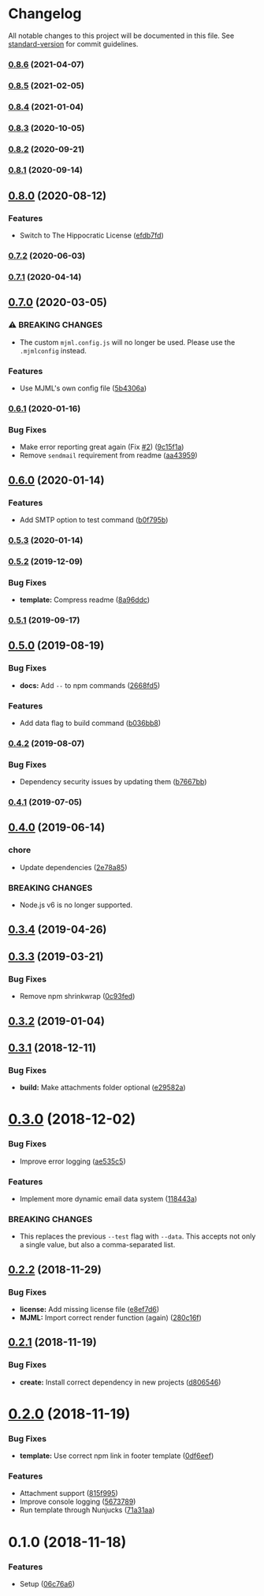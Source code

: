 # Changelog

All notable changes to this project will be documented in this file. See [standard-version](https://github.com/conventional-changelog/standard-version) for commit guidelines.

### [0.8.6](https://github.com/mvsde/mailbox/compare/v0.8.5...v0.8.6) (2021-04-07)

### [0.8.5](https://github.com/mvsde/mailbox/compare/v0.8.4...v0.8.5) (2021-02-05)

### [0.8.4](https://github.com/mvsde/mailbox/compare/v0.8.3...v0.8.4) (2021-01-04)

### [0.8.3](https://github.com/mvsde/mailbox/compare/v0.8.2...v0.8.3) (2020-10-05)

### [0.8.2](https://github.com/mvsde/mailbox/compare/v0.8.1...v0.8.2) (2020-09-21)

### [0.8.1](https://github.com/mvsde/mailbox/compare/v0.8.0...v0.8.1) (2020-09-14)

## [0.8.0](https://github.com/mvsde/mailbox/compare/v0.7.2...v0.8.0) (2020-08-12)


### Features

* Switch to The Hippocratic License ([efdb7fd](https://github.com/mvsde/mailbox/commit/efdb7fdcfd2e2696c0fbfd9e825b56cc3ffb7cd4))

### [0.7.2](https://github.com/mvsde/mailbox/compare/v0.7.1...v0.7.2) (2020-06-03)

### [0.7.1](https://github.com/mvsde/mailbox/compare/v0.7.0...v0.7.1) (2020-04-14)

## [0.7.0](https://github.com/mvsde/mailbox/compare/v0.6.1...v0.7.0) (2020-03-05)


### ⚠ BREAKING CHANGES

* The custom `mjml.config.js` will no longer be used. Please use the `.mjmlconfig` instead.

### Features

* Use MJML's own config file ([5b4306a](https://github.com/mvsde/mailbox/commit/5b4306a884f16c19769b1ded8e0e0f12fde53d1e))

### [0.6.1](https://github.com/mvsde/mailbox/compare/v0.6.0...v0.6.1) (2020-01-16)


### Bug Fixes

* Make error reporting great again (Fix [#2](https://github.com/mvsde/mailbox/issues/2)) ([9c15f1a](https://github.com/mvsde/mailbox/commit/9c15f1aa2af4982e50e66906c6a7ad24df99c22b))
* Remove `sendmail` requirement from readme ([aa43959](https://github.com/mvsde/mailbox/commit/aa43959aa609502f58e9a809f311f4319116f201))

## [0.6.0](https://github.com/mvsde/mailbox/compare/v0.5.3...v0.6.0) (2020-01-14)


### Features

* Add SMTP option to test command ([b0f795b](https://github.com/mvsde/mailbox/commit/b0f795b7cc66b5187f493ecc2c914e35e8c7f224))

### [0.5.3](https://github.com/mvsde/mailbox/compare/v0.5.2...v0.5.3) (2020-01-14)

### [0.5.2](https://github.com/mvsde/mailbox/compare/v0.5.1...v0.5.2) (2019-12-09)


### Bug Fixes

* **template:** Compress readme ([8a96ddc](https://github.com/mvsde/mailbox/commit/8a96ddc6cddf41fc25732070283b7dccfc58551e))

### [0.5.1](https://github.com/mvsde/mailbox/compare/v0.5.0...v0.5.1) (2019-09-17)

## [0.5.0](https://github.com/mvsde/mailbox/compare/v0.4.2...v0.5.0) (2019-08-19)


### Bug Fixes

* **docs:** Add `--` to npm commands ([2668fd5](https://github.com/mvsde/mailbox/commit/2668fd5))


### Features

* Add data flag to build command ([b036bb8](https://github.com/mvsde/mailbox/commit/b036bb8))

### [0.4.2](https://github.com/mvsde/mailbox/compare/v0.4.1...v0.4.2) (2019-08-07)


### Bug Fixes

* Dependency security issues by updating them ([b7667bb](https://github.com/mvsde/mailbox/commit/b7667bb))

### [0.4.1](https://github.com/mvsde/mailbox/compare/v0.4.0...v0.4.1) (2019-07-05)



## [0.4.0](https://github.com/mvsde/mailbox/compare/v0.3.4...v0.4.0) (2019-06-14)


### chore

* Update dependencies ([2e78a85](https://github.com/mvsde/mailbox/commit/2e78a85))


### BREAKING CHANGES

* Node.js v6 is no longer supported.



## [0.3.4](https://github.com/mvsde/mailbox/compare/v0.3.3...v0.3.4) (2019-04-26)



## [0.3.3](https://github.com/mvsde/mailbox/compare/v0.3.1...v0.3.3) (2019-03-21)


### Bug Fixes

* Remove npm shrinkwrap ([0c93fed](https://github.com/mvsde/mailbox/commit/0c93fed))



<a name="0.3.2"></a>
## [0.3.2](https://github.com/mvsde/mailbox/compare/v0.3.1...v0.3.2) (2019-01-04)



<a name="0.3.1"></a>
## [0.3.1](https://github.com/mvsde/mailbox/compare/v0.3.0...v0.3.1) (2018-12-11)


### Bug Fixes

* **build:** Make attachments folder optional ([e29582a](https://github.com/mvsde/mailbox/commit/e29582a))



<a name="0.3.0"></a>
# [0.3.0](https://github.com/mvsde/mailbox/compare/v0.2.2...v0.3.0) (2018-12-02)


### Bug Fixes

* Improve error logging ([ae535c5](https://github.com/mvsde/mailbox/commit/ae535c5))


### Features

* Implement more dynamic email data system ([118443a](https://github.com/mvsde/mailbox/commit/118443a))


### BREAKING CHANGES

* This replaces the previous `--test` flag with `--data`. This accepts not only a single value, but also a comma-separated list.



<a name="0.2.2"></a>
## [0.2.2](https://github.com/mvsde/mailbox/compare/v0.2.1...v0.2.2) (2018-11-29)


### Bug Fixes

* **license:** Add missing license file ([e8ef7d6](https://github.com/mvsde/mailbox/commit/e8ef7d6))
* **MJML:** Import correct render function (again) ([280c16f](https://github.com/mvsde/mailbox/commit/280c16f))



<a name="0.2.1"></a>
## [0.2.1](https://github.com/mvsde/mailbox/compare/v0.2.0...v0.2.1) (2018-11-19)


### Bug Fixes

* **create:** Install correct dependency in new projects ([d806546](https://github.com/mvsde/mailbox/commit/d806546))



<a name="0.2.0"></a>
# [0.2.0](https://github.com/mvsde/mailbox/compare/v0.1.0...v0.2.0) (2018-11-19)


### Bug Fixes

* **template:** Use correct npm link in footer template ([0df6eef](https://github.com/mvsde/mailbox/commit/0df6eef))


### Features

* Attachment support ([815f995](https://github.com/mvsde/mailbox/commit/815f995))
* Improve console logging ([5673789](https://github.com/mvsde/mailbox/commit/5673789))
* Run template through Nunjucks ([71a31aa](https://github.com/mvsde/mailbox/commit/71a31aa))



<a name="0.1.0"></a>
# 0.1.0 (2018-11-18)


### Features

* Setup ([06c76a6](https://github.com/mvsde/mailbox/commit/06c76a6))
